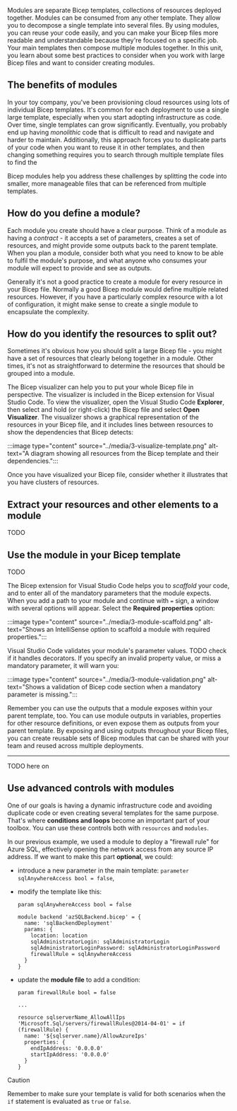 Modules are separate Bicep templates, collections of resources deployed together. Modules can be consumed from any other template. They allow you to decompose a single template into several files. By using modules, you can reuse your code easily, and you can make your Bicep files more readable and understandable because they're focused on a specific job. Your main templates then compose multiple modules together. In this unit, you learn about some best practices to consider when you work with large Bicep files and want to consider creating modules.

## The benefits of modules

In your toy company, you've been provisioning cloud resources using lots of individual Bicep templates. It's common for each deployment to use a single large template, especially when you start adopting infrastructure as code. Over time, single templates can grow significantly. Eventually, you probably end up having _monolithic_ code that is difficult to read and navigate and harder to maintain. Additionally, this approach forces you to duplicate parts of your code when you want to reuse it in other templates, and then changing something requires you to search through multiple template files to find the 

Bicep modules help you address these challenges by splitting the code into smaller, more manageable files that can be referenced from multiple templates.

## How do you define a module?

Each module you create should have a clear purpose. Think of a module as having a _contract_ - it accepts a set of parameters, creates a set of resources, and might provide some outputs back to the parent template. When you plan a module, consider both what you need to know to be able to fulfil the module's purpose, and what anyone who consumes your module will expect to provide and see as outputs.

Generally it's not a good practice to create a module for every resource in your Bicep file. Normally a good Bicep module would define multiple related resources. However, if you have a particularly complex resource with a lot of configuration, it might make sense to create a single module to encapsulate the complexity.

## How do you identify the resources to split out?

Sometimes it's obvious how you should split a large Bicep file - you might have a set of resources that clearly belong together in a module. Other times, it's not as straightforward to determine the resources that should be grouped into a module.

The Bicep visualizer can help you to put your whole Bicep file in perspective. The visualizer is included in the Bicep extension for Visual Studio Code. To view the visualizer, open the Visual Studio Code **Explorer**, then select and hold (or right-click) the Bicep file and select **Open Visualizer**. The visualizer shows a graphical representation of the resources in your Bicep file, and it includes lines between resources to show the dependencies that Bicep detects:

:::image type="content" source="../media/3-visualize-template.png" alt-text="A diagram showing all resources from the Bicep template and their dependencies.":::

Once you have visualized your Bicep file, consider whether it illustrates that you have clusters of resources.

## Extract your resources and other elements to a module

TODO

## Use the module in your Bicep template

TODO

The Bicep extension for Visual Studio Code helps you to _scaffold_ your code, and to enter all of the mandatory parameters that the module expects. When you add a path to your module and continue with `=` sign, a window with several options will appear. Select the **Required properties** option:

:::image type="content" source="../media/3-module-scaffold.png" alt-text="Shows an IntelliSense option to scaffold a module with required properties.":::

Visual Studio Code validates your module's parameter values. TODO check if it handles decorators. If you specify an invalid property value, or miss a mandatory parameter, it will warn you:

:::image type="content" source="../media/3-module-validation.png" alt-text="Shows a validation of Bicep code section when a mandatory parameter is missing.":::

Remember you can use the outputs that a module exposes within your parent template, too. You can use module outputs in variables, properties for other resource definitions, or even expose them as outputs from your parent template. By exposing and using outputs throughout your Bicep files, you can create reusable sets of Bicep modules that can be shared with your team and reused across multiple deployments.


---

TODO here on

## Use advanced controls with modules

One of our goals is having a dynamic infrastructure code and avoiding duplicate code or even creating several templates for the same purpose. That's where **conditions and loops** become an important part of your toolbox. You can use these controls both with `resources` and `modules`.

In our previous example, we used a module to deploy a "firewall rule" for Azure SQL, effectively opening the network access from any source IP address. If we want to make this part **optional**, we could:

- introduce a new parameter in the main template: `parameter sqlAnywhereAccess bool = false`,
- modify the template like this:

  ```bicep
  param sqlAnywhereAccess bool = false

  module backend 'azSQLBackend.bicep' = {
    name: 'sqlBackendDeployment'
    params: {
      location: location
      sqlAdministratorLogin: sqlAdministratorLogin
      sqlAdministratorLoginPassword: sqlAdministratorLoginPassword
      firewallRule = sqlAnywhereAccess
    }
  }
  ```

- update the **module file** to add a condition:

  ```bicep
  param firewallRule bool = false

  ...

  resource sqlserverName_AllowAllIps 'Microsoft.Sql/servers/firewallRules@2014-04-01' = if (firewallRule) {
    name: '${sqlserver.name}/AllowAzureIps'
    properties: {
      endIpAddress: '0.0.0.0'
      startIpAddress: '0.0.0.0'
    }
  }
  ```

> [!CAUTION]
> Remember to make sure your template is valid for both scenarios when the `if` statement is evaluated as `true` or `false`.

<!-- TODO make sure to mention the following:

- Conditional deployment - as part of 'known configuration', I was thinking we could have App Insights deployed only for Prod, but not non-Prod config. Since we planned to have this resource in a module (frontend), we could show how 'module contract' can influence conditional deployment within the module. Another example could be 'diagnostics settings' for PaaS resources for Prod environments. It does get complicated with regards to existing vs. new AzMon workspace though
- Ensure unique names for nested deployments (modules) - have a param with utc/utcNow() function and use it as a suffix in all nested deployment names. Also mention how deployment history gets overwritten, if the nested deployment name is "constant"

-->


<!--
--- TODO not used

## Identify clusters of resources

Do you see any resources that belong together and where it would make sense to put them into separate modules?

The template could be divided into two main parts:

- a _web frontend_ with Azure Web App and related components hosting your application
- a _database backend_ with Azure SQL components, where you store your relational data

:::image type="content" source="../media/3-visualize-parts.png" alt-text="A diagram showing two clusters of resources in Bicep Visualizer.":::


## Create the backend module

As you know, there's no specific syntax or a structure for creating a module. Any bicep template can be a module. Modules expose parameters and outputs as a **contract** to other Bicep files. The contract allows you to abstract away implementation details like resource declaration from consumers of your module. They only need to "honor" the module contract when referencing modules in templates.

> [!TIP]
> Find a balance between having single-resource modules and creating complex modules with many resources.

Let's say we want to create a module for our _backend_ and include three resources in it. We create a new file, call it for example `azSQLBackend.bicep` and **move** (extract) the following code section to this module:

::: code language="bicep" source="code/2-template.bicep" range="34-62" :::

It's a good start but our module won't work yet. Thanks to IntelliSense in VS Code, we can immediately see our module is missing several parameters and variables. As a quick fix, we can copy all highlighted parameters and variables from the snippet below to our module:

::: code language="plaintext" source="code/TODO-params-vars.bicep" highlight="1,21,23-24,31-32" :::

The module now declares its contract with three input parameters. Two of them are mandatory, as they don't have any default value.

## Consume the module in your template

When you want to consume this module, create a new code block in your main template (anywhere you like) with the following structure:

module backend 'azSQLBackend.bicep' = {
  name: 'sqlBackendDeployment'
  params: {
    location: location
    sqlAdministratorLogin: sqlAdministratorLogin
    sqlAdministratorLoginPassword: sqlAdministratorLoginPassword
  }
}

---

You were asked to review an existing Bicep template and identify opportunities to break the code down into more manageable parts.

This diagram shows what the template deploys:

:::image type="content" source="../media/2-environment-diagram.png" alt-text="Architecture diagram that shows a resource group containing several Azure resources." border="false":::
-->